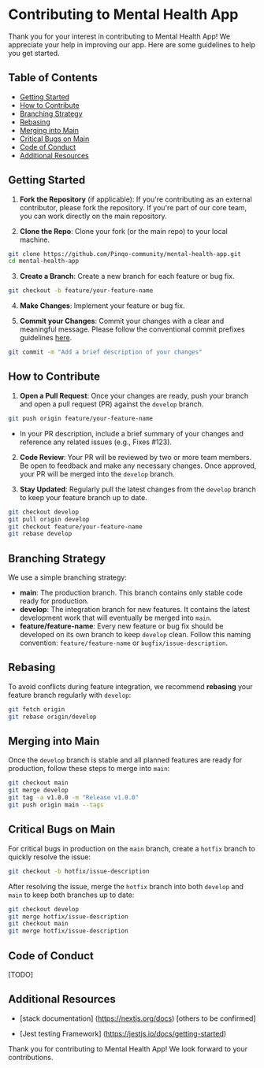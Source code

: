 # Contributing to Mental Health App

Thank you for your interest in contributing to Mental Health App! We appreciate your help in improving our app. Here are some guidelines to help you get started.

## Table of Contents
- [Getting Started](#getting-started)
- [How to Contribute](#how-to-contribute)
- [Branching Strategy](#branching-strategy)
- [Rebasing](#rebasing)
- [Merging into Main](#merging-into-main)
- [Critical Bugs on Main](#critical-bugs-on-main)
- [Code of Conduct](#code-of-conduct)
- [Additional Resources](#additional-resources)

## Getting Started

1. **Fork the Repository** (if applicable): If you're contributing as an external contributor, please fork the repository. If you're part of our core team, you can work directly on the main repository.

2. **Clone the Repo**: Clone your fork (or the main repo) to your local machine.
```bash
git clone https://github.com/Pinqo-community/mental-health-app.git
cd mental-health-app
```
3. **Create a Branch**: Create a new branch for each feature or bug fix.
```bash
git checkout -b feature/your-feature-name
```
4. **Make Changes**: Implement your feature or bug fix.

5. **Commit your Changes**: Commit your changes with a clear and meaningful message. Please follow the conventional commit prefixes guidelines [here](https://gist.github.com/qoomon/5dfcdf8eec66a051ecd85625518cfd13).
```bash
git commit -m "Add a brief description of your changes"
```

## How to Contribute

1. **Open a Pull Request**: Once your changes are ready, push your branch and open a pull request (PR) against the `develop` branch.
```bash
git push origin feature/your-feature-name
```
- In your PR description, include a brief summary of your changes and reference any related issues (e.g., Fixes #123).

2. **Code Review**: Your PR will be reviewed by two or more team members. Be open to feedback and make any necessary changes. Once approved, your PR will be merged into the `develop` branch.

3. **Stay Updated**: Regularly pull the latest changes from the `develop` branch to keep your feature branch up to date.
```bash
git checkout develop
git pull origin develop
git checkout feature/your-feature-name
git rebase develop
```

## Branching Strategy

We use a simple branching strategy:
- **main**: The production branch. This branch contains only stable code ready for production.
- **develop**: The integration branch for new features. It contains the latest development work that will eventually be merged into `main`.
- **feature/feature-name**: Every new feature or bug fix should be developed on its own branch to keep `develop` clean. Follow this naming convention: `feature/feature-name` or `bugfix/issue-description`.

## Rebasing

To avoid conflicts during feature integration, we recommend **rebasing** your feature branch regularly with `develop`:
```bash
git fetch origin
git rebase origin/develop
```

## Merging into Main

Once the `develop` branch is stable and all planned features are ready for production, follow these steps to merge into `main`:
```bash
git checkout main
git merge develop
git tag -a v1.0.0 -m "Release v1.0.0"
git push origin main --tags
```

## Critical Bugs on Main

For critical bugs in production on the `main` branch, create a `hotfix` branch to quickly resolve the issue:
```bash
git checkout -b hotfix/issue-description
```
After resolving the issue, merge the `hotfix` branch into both `develop` and `main` to keep both branches up to date:
```bash
git checkout develop
git merge hotfix/issue-description
git checkout main
git merge hotfix/issue-description
```

## Code of Conduct
[TODO]

## Additional Resources
- [stack documentation]
  (https://nextjs.org/docs)
  [others to be confirmed]
  
- [Jest testing Framework]
  (https://jestjs.io/docs/getting-started)

Thank you for contributing to Mental Health App! We look forward to your contributions.